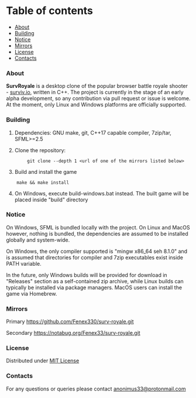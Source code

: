 # Table of contents

* [About](#About)
* [Building](#Building)
* [Notice](#Notice)
* [Mirrors](#Mirrors)
* [License](#License)
* [Contacts](#Contacts)



### About

**SurvRoyale** is a desktop clone of the popular browser battle royale shooter - [surviv.io](https://surviv.io/), written in C++.
The project is currently in the stage of an early alpha development, so any contribution via pull request or issue is welcome.
At the moment, only Linux and Windows platforms are officially supported.



### Building

1. Dependencies: GNU make, git, C++17 capable compiler, 7zip/tar, SFML>=2.5

2. Clone the repository:
```
        git clone --depth 1 <url of one of the mirrors listed below>
```

3. Build and install the game
```
	make && make install
```

4. On Windows, execute build-windows.bat instead. The built game will be placed inside "build" directory



### Notice

On Windows, SFML is bundled locally with the project. On Linux and MacOS however, nothing is bundled,
the dependencies are assumed to be installed globally and system-wide.

On Windows, the only compiler supported is "mingw x86_64 seh 8.1.0" and is assumed that directories
for compiler and 7zip executables exist inside PATH variable.

In the future, only Windows builds will be provided for download in "Releases" section as a self-contained zip archive,
while Linux builds can typically be installed via package managers. MacOS users can install the game via Homebrew.



### Mirrors

Primary https://github.com/Fenex330/surv-royale.git

Secondary https://notabug.org/Fenex33/surv-royale.git



### License

Distributed under [MIT License](./LICENSE.txt)



### Contacts

For any questions or queries please contact anonimus33@protonmail.com
